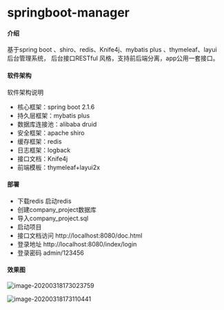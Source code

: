 # springboot-manager

#### 介绍
基于spring boot 、shiro、redis、Knife4j、mybatis plus 、thymeleaf、layui 后台管理系统， 后台接口RESTful 风格，支持前后端分离，app公用一套接口。 

#### 软件架构
软件架构说明
* 核心框架：spring boot 2.1.6
* 持久层框架：mybatis plus
* 数据库连接池：alibaba druid
* 安全框架：apache shiro
* 缓存框架：redis
* 日志框架：logback
* 接口文档：Knife4j
* 前端模板：thymeleaf+layui2x

#### **部署**

- 下载redis 启动redis
- 创建company_project数据库
- 导入company_project.sql
- 启动项目
- 接口文档访问 http://localhost:8080/doc.html
- 登录地址 http://localhost:8080/index/login
- 登录密码 admin/123456


#### **效果图**



![image-20200318173023759](http://tuchuang.aitangbao.com.cn/image-20200318173023759.png)

![image-20200318173110441](http://tuchuang.aitangbao.com.cn/image-20200318173110441.png)